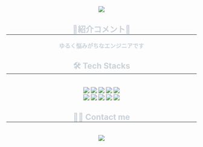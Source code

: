 <div align= "center">
    <img src="https://capsule-render.vercel.app/api?type=waving&color=545a69&height=120&text=&animation=&fontColor=000000&fontSize=70" />
    </div>   
    <div align= "center"> 
    <h2 style="border-bottom: 1px solid #21262d; color: #c9d1d9;"> 🤍紹介コメント🩶 </h2>  
    <div style="font-weight: 700; font-size: 15px; text-align: center; color: #c9d1d9;"> ゆるく悩みがちなエンジニアです </div> 
    </div>
    <div align= "center">
    <h2 style="border-bottom: 1px solid #21262d; color: #c9d1d9;"> 🛠️ Tech Stacks </h2> <br> 
    <div style="margin: 0 auto; text-align: center;" align= "center"> <img src="https://img.shields.io/badge/Android-3DDC84?style=for-the-badge&logo=Android&logoColor=white">
          <img src="https://img.shields.io/badge/Java-007396?style=for-the-badge&logo=Java&logoColor=white">
          <img src="https://img.shields.io/badge/Javascript-F7DF1E?style=for-the-badge&logo=Javascript&logoColor=white">
          <img src="https://img.shields.io/badge/HTML5-E34F26?style=for-the-badge&logo=HTML5&logoColor=white">
          <img src="https://img.shields.io/badge/MySQL-4479A1?style=for-the-badge&logo=MySQL&logoColor=white">
          <br/><img src="https://img.shields.io/badge/C-A8B9CC?style=for-the-badge&logo=C&logoColor=white">
         <img src="https://img.shields.io/badge/Apache Tomcat-F8DC75?style=for-the-badge&logo=ApacheTomcat&logoColor=white">
          <img src="https://img.shields.io/badge/Python-3776AB?style=for-the-badge&logo=Python&logoColor=white">
          <img src="https://img.shields.io/badge/Spring Boot-6DB33F?style=for-the-badge&logo=SpringBoot&logoColor=white">
          <img src="https://img.shields.io/badge/React-61DAFB?style=for-the-badge&logo=React&logoColor=white">
          <br/></div>
    </div>
    <div align= "center">
    <h2 style="border-bottom: 1px solid #21262d; color: #c9d1d9;"> 🧑‍💻 Contact me </h2> <br> 
    <div align= "center"> <a href=mailto:nature304545@gmail.com> <img src="https://img.shields.io/badge/Gmail-EA4335?style=for-the-badge&logo=Gmail&logoColor=white&link=mailto:nature304545@gmail.com"> </a>
          </div>  <br> 
    <div align= "center">  </div> 
    </div>
    <div align= "center"> </div> 
    </div>
